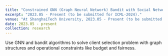 ```yaml
---
title: "Constrained GNN (Graph Neural Network) Bandit with Social Network"
excerpt: "2023.05 - Present (to be submitted for ICML-2024)."
venue: "At ShanghaiTech University, 2023.05 - Present (to be submitted for ICML-2024)."
date: 2023.05 - present
collection: research
---
```

<!--
**Key words:** Bandits Algorithm, GNN (Graph Neural Network), Constrained Setting, Social Network.

My main work in this project are:

* Design a **constrained** GNN (Graph Neural Network) bandit algorithm with social network.
* Design a GNN (Graph Neural Network) bandit algorithm with **dependent arms** applied in social network.
-->

Use GNN and bandit algorithms to solve client selection problem with graph structures and operational constraints like budget and fairness.
